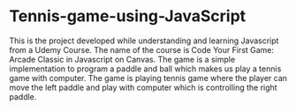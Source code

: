 # Tennis-game-using-JavaScript
This is the project developed while understanding and learning Javascript from a Udemy Course. 
The name of the course is Code Your First Game: Arcade Classic in Javascript on Canvas.
The game is a simple implementation to program a paddle and ball which makes us play a tennis game with computer.
The game is playing tennis game where the player can move the left paddle and play with computer which is controlling the right paddle.
